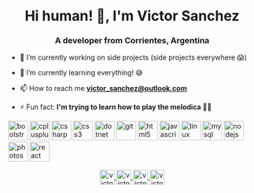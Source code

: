 <h1 align="center">Hi human! 👋, I'm Victor Sanchez</h1>
<h3 align="center">A developer from Corrientes, Argentina</h3>

- 🔭 I’m currently working on side projects (side projects everywhere 😱)

- 🌱 I’m currently learning everything! 😅

- 📫 How to reach me **victor_sanchez@outlook.com**

- ⚡ Fun fact: **I'm trying to learn how to play the melodica 🤷‍♂️**

<p align="left">
    <img src="https://devicons.github.io/devicon/devicon.git/icons/bootstrap/bootstrap-plain.svg" alt="bootstrap" width="40" height="40"/> 
    <img src="https://devicons.github.io/devicon/devicon.git/icons/cplusplus/cplusplus-original.svg" alt="cplusplus" width="40" height="40"/> 
    <img src="https://devicons.github.io/devicon/devicon.git/icons/csharp/csharp-original.svg" alt="csharp" width="40" height="40"/> 
    <img src="https://devicons.github.io/devicon/devicon.git/icons/css3/css3-original-wordmark.svg" alt="css3" width="40" height="40"/> 
    <img src="https://devicons.github.io/devicon/devicon.git/icons/dot-net/dot-net-original-wordmark.svg" alt="dotnet" width="40" height="40"/> 
    <img src="https://www.vectorlogo.zone/logos/git-scm/git-scm-icon.svg" alt="git" width="40" height="40"/> <img src="https://devicons.github.io/devicon/devicon.git/icons/html5/html5-original-wordmark.svg" alt="html5" width="40" height="40"/> 
    <img src="https://devicons.github.io/devicon/devicon.git/icons/javascript/javascript-original.svg" alt="javascript" width="40" height="40"/> 
    <img src="https://devicons.github.io/devicon/devicon.git/icons/linux/linux-original.svg" alt="linux" width="40" height="40"/> 
    <img src="https://devicons.github.io/devicon/devicon.git/icons/mysql/mysql-original-wordmark.svg" alt="mysql" width="40" height="40"/> 
    <img src="https://devicons.github.io/devicon/devicon.git/icons/nodejs/nodejs-original-wordmark.svg" alt="nodejs" width="40" height="40"/> 
    <img src="https://devicons.github.io/devicon/devicon.git/icons/photoshop/photoshop-plain.svg" alt="photoshop" width="40" height="40"/> 
    <img src="https://devicons.github.io/devicon/devicon.git/icons/react/react-original-wordmark.svg" alt="react" width="40" height="40"/>
</p>
<p align="center">
    <a href="https://twitter.com/victorsnz89" target="blank">
        <img align="center" src="https://cdn.jsdelivr.net/npm/simple-icons@3.0.1/icons/twitter.svg" alt="victorsnz89" height="30" width="30" />
    </a>
    <a href="https://linkedin.com/in/victorsanchez89" target="blank">
        <img align="center" src="https://cdn.jsdelivr.net/npm/simple-icons@3.0.1/icons/linkedin.svg" alt="victorsanchez89" height="30" width="30" />
    </a>
    <a href="https://fb.com/victoradolfosanchez" target="blank">
        <img align="center" src="https://cdn.jsdelivr.net/npm/simple-icons@3.0.1/icons/facebook.svg" alt="victoradolfosanchez" height="30" width="30" />
    </a>
    <a href="https://instagram.com/victorsnz" target="blank">
        <img align="center" src="https://cdn.jsdelivr.net/npm/simple-icons@3.0.1/icons/instagram.svg" alt="victorsnz" height="30" width="30" />
    </a>
</p>